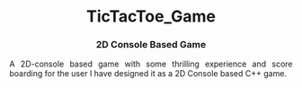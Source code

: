 <h1 align="center">
  TicTacToe_Game
</h1>

<h3 align="center">
  2D Console Based Game
</h3>

<p align="justify">
A 2D-console based game with some thrilling experience and score boarding for the user
I have designed it as a 2D Console based C++ game.  
</p>
<br>
<!-- ................................................................................................................................. -->
